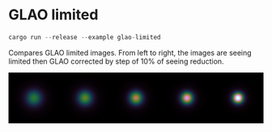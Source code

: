 # GLAO limited

```rust
cargo run --release --example glao-limited
```

Compares GLAO limited images.
From left to right, the images are seeing limited then GLAO corrected by step of 10% of seeing reduction.

<img src="glao-limited.png" alt="GLAO" title="GLAO images" width="1000"/>

